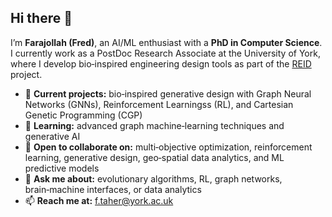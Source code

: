 ## Hi there 👋

I’m **Farajollah (Fred)**, an AI/ML enthusiast with a **PhD in Computer Science**.  I currently work as a PostDoc Research Associate at the University of York, where I develop bio‑inspired engineering design tools as part of the [REID](https://riedesign.org/) project. 


- 🔭 **Current projects:** bio‑inspired generative design with Graph Neural Networks (GNNs), Reinforcement Learningss (RL), and Cartesian Genetic Programming (CGP)
- 🌱 **Learning:** advanced graph machine‑learning techniques and generative AI  
- 👯 **Open to collaborate on:** multi‑objective optimization, reinforcement learning, generative design, geo‑spatial data analytics, and ML predictive models  
- 💬 **Ask me about:** evolutionary algorithms, RL, graph networks, brain‑machine interfaces, or data analytics  
- 📫 **Reach me at:** [f.taher@york.ac.uk](mailto:f.taher@york.ac.uk)  

<!--
**Tahernezhad/Tahernezhad** is a ✨ _special_ ✨ repository because its `README.md` (this file) appears on your GitHub profile.

Here are some ideas to get you started:

- 🔭 I’m currently working on ...
- 🌱 I’m currently learning ...
- 👯 I’m looking to collaborate on ...
- 🤔 I’m looking for help with ...
- 💬 Ask me about ...
- 📫 How to reach me: ...
- 😄 Pronouns: ...
- ⚡ Fun fact: ...
-->
